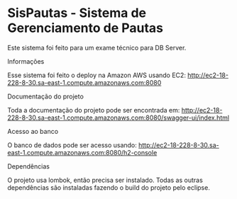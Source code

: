 # SisPautas - Sistema de Gerenciamento de Pautas
Este sistema foi feito para um exame técnico para DB Server.

Informações

Esse sistema foi feito o deploy na Amazon AWS usando EC2:
http://ec2-18-228-8-30.sa-east-1.compute.amazonaws.com:8080

Documentação do projeto

Toda a documentação do projeto pode ser encontrada em:
http://ec2-18-228-8-30.sa-east-1.compute.amazonaws.com:8080/swagger-ui/index.html

Acesso ao banco

O banco de dados pode ser acesso usando:
http://ec2-18-228-8-30.sa-east-1.compute.amazonaws.com:8080/h2-console

Dependências

O projeto usa lombok, então precisa ser instalado.
Todas as outras dependências são instaladas fazendo o build do projeto pelo eclipse.
